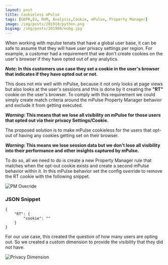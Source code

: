 ```yaml
---
layout: post
title: Cookieless mPulse
tags: [GDPR,EU, RUM, Analysis,Cookie, mPulse, Property Manager]
image: /img/posts/201910/python.png
bigimg: /img/posts/201908/eubg.jpg
---
```



When working with mpulse tenats that have a global user base, it can be safe to assume that they will have user privacy settings per region. For example, a customer had a requirement that we don't create cookies on the user's browser if they have opted out of any analytics.

***Note*: In this customers use case they set a cookie in the user's browser that indicates if they have opted out or not.**

This does not mix well with mPulse, because it not only looks at page views but also looks at the user's sessions and this is done by it creating the **"RT"** cookie on the user's browser. To comply with this requirement we could simply create match criteria around the mPulse Property Manager behavior and exclude it from getting executed.

***Warning*: This means that we lose all visibility on mPulse for those users that opted out via their privacy Settings/Cookie.**


The proposed solution is to make mPulse cookieless for the users that opt-out of having any cookies getting set on their browser. 

***Warning*: This means we lose session data but we don't lose all visibility into their performance and other insights captured by mPulse.**


To do so, all we need to do is create a new Property Manager rule that matches when the opt-out cookie exists and create a second mPulse behavior within it. In this mPulse behavior set the config override to remove the RT cookie with the following snippet.

![PM Override](https://roymartinez.dev/img/posts/201908/pmoverride.png)

### JSON Snippet

    {                    
        "RT": {           
            "cookie": ""  
        }                 
    }                    

For our use case, this created the question of how many users are opting out. So we created a custom dimension to provide the visibility that they did not have.

![Privacy Dimension](https://roymartinez.dev/img/posts/201908/dimension.png)
